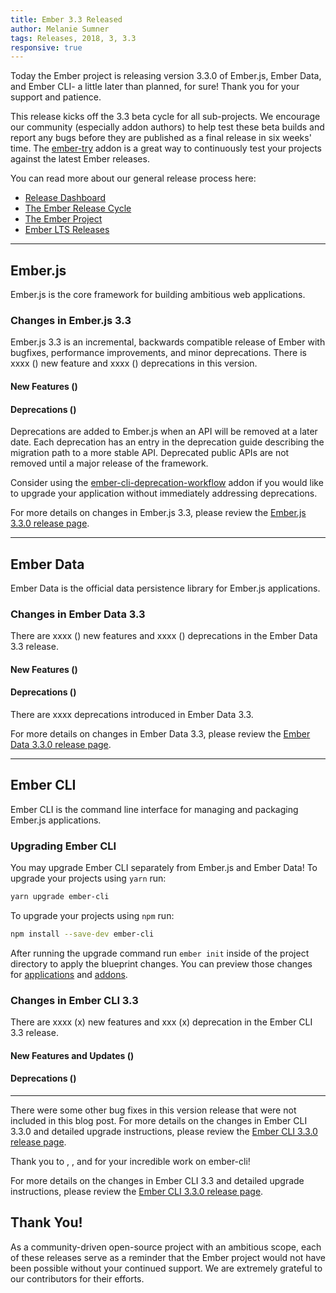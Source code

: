 ```yaml
---
title: Ember 3.3 Released
author: Melanie Sumner
tags: Releases, 2018, 3, 3.3
responsive: true
---
```


Today the Ember project is releasing version 3.3.0 of Ember.js, Ember Data, and Ember CLI- a little later than planned, for sure! Thank you for your support and patience. 

This release kicks off the 3.3 beta cycle for all sub-projects. We encourage our community (especially addon authors) to help test these beta builds and report
any bugs before they are published as a final release in six weeks' time. The [ember-try](https://github.com/ember-cli/ember-try) addon is a great way to
continuously test your projects against the latest Ember releases.

You can read more about our general release process here:

- [Release Dashboard](http://emberjs.com/builds/)
- [The Ember Release Cycle](http://emberjs.com/blog/2013/09/06/new-ember-release-process.html)
- [The Ember Project](http://emberjs.com/blog/2015/06/16/ember-project-at-2-0.html)
- [Ember LTS Releases](http://emberjs.com/blog/2016/02/25/announcing-embers-first-lts.html)

---

## Ember.js

Ember.js is the core framework for building ambitious web applications.

### Changes in Ember.js 3.3

Ember.js 3.3 is an incremental, backwards compatible release of Ember with bugfixes, performance improvements, and minor deprecations. There is xxxx () new feature and xxxx () deprecations in this version.

#### New Features ()


#### Deprecations ()

Deprecations are added to Ember.js when an API will be removed at a later date. Each deprecation has an entry in the deprecation guide describing the migration path to a more stable API. Deprecated public APIs are not removed until a major release of the framework.

Consider using the [ember-cli-deprecation-workflow](https://github.com/mixonic/ember-cli-deprecation-workflow) addon if you would like to upgrade your application without immediately addressing deprecations.


For more details on changes in Ember.js 3.3, please review the [Ember.js 3.3.0 release page](https://github.com/emberjs/ember.js/releases/tag/v3.3.0).

---

## Ember Data

Ember Data is the official data persistence library for Ember.js applications.

### Changes in Ember Data 3.3

There are xxxx () new features and xxxx () deprecations in the Ember Data 3.3 release.

#### New Features ()

#### Deprecations ()

There are xxxx deprecations introduced in Ember Data 3.3.

For more details on changes in Ember Data 3.3, please review the
[Ember Data 3.3.0 release page](https://github.com/emberjs/data/releases/tag/v3.3.0).

---

## Ember CLI

Ember CLI is the command line interface for managing and packaging Ember.js applications.

### Upgrading Ember CLI

You may upgrade Ember CLI separately from Ember.js and Ember Data! To upgrade your projects using `yarn` run:

```bash
yarn upgrade ember-cli
```

To upgrade your projects using `npm` run:

```bash
npm install --save-dev ember-cli
```

After running the upgrade command run `ember init` inside of the project directory to apply the blueprint changes. You can preview those changes for [applications](https://github.com/ember-cli/ember-new-output/compare/v3.1.0...v3.3.0) and [addons](https://github.com/ember-cli/ember-addon-output/compare/v3.1.0...v3.3.0).

### Changes in Ember CLI 3.3

There are xxxx (x) new features and xxx (x) deprecation in the Ember CLI 3.3 release.

#### New Features and Updates ()


#### Deprecations ()

---

There were some other bug fixes in this version release that were not included in this blog post. For more details on the changes in Ember CLI 3.3.0 and detailed upgrade instructions, please review the [Ember CLI 3.3.0 release page](https://github.com/ember-cli/ember-cli/releases/tag/v3.3.0).

Thank you to [](), [](), and []() for your incredible work on ember-cli!

For more details on the changes in Ember CLI 3.3 and detailed upgrade
instructions, please review the [Ember CLI  3.3.0 release page](https://github.com/ember-cli/ember-cli/releases/tag/v3.3.0).

## Thank You!

As a community-driven open-source project with an ambitious scope, each of these releases serve as a reminder that the Ember project would not have been possible without your continued support. We are extremely grateful to our contributors for their efforts.
